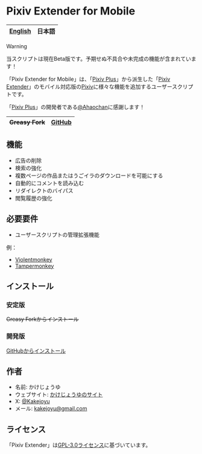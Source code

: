 # Pixiv Extender for Mobile

| [English](https://github.com/Kakejoyu/PixivExtender-for-Mobile/blob/main/README.md) | 日本語 |
|--|--|

> [!WARNING]  
> 当スクリプトは現在Beta版です。予期せぬ不具合や未完成の機能が含まれています！

「Pixiv Extender for Mobile」は、「[Pixiv Plus](https://greasyfork.org/scripts/34153-pixiv-plus)」から派生した「[Pixiv Extender](https://github.com/Kakejoyu/PixivExtender)」のモバイル対応版の[Pixiv](https://www.pixiv.net)に様々な機能を追加するユーザースクリプトです。

「[Pixiv Plus](https://greasyfork.org/ja/scripts/34153-pixiv-plus)」の開発者である[@Ahaochan](https://greasyfork.org/users/30831-ahaochan)に感謝します！

| ~~Greasy Fork~~ | [GitHub](https://github.com/Kakejoyu/PixivExtender-for-Mobile) |
|--|--|

## 機能

- 広告の削除
- 検索の強化
- 複数ページの作品またはうごイラのダウンロードを可能にする
- 自動的にコメントを読み込む
- リダイレクトのバイパス
- 閲覧履歴の強化

## 必要要件

- ユーザースクリプトの管理拡張機能

例：

- [Violentmonkey](https://violentmonkey.github.io)
- [Tampermonkey](https://www.tampermonkey.net/)

## インストール

### 安定版

~~Greasy Forkからインストール~~

### 開発版

[GitHubからインストール](https://github.com/Kakejoyu/PixivExtender-for-Mobile/raw/main/PixivExtender-for-mobile.user.js)

## 作者

- 名前: かけじょうゆ
- ウェブサイト: [かけじょうゆのサイト](http://kakejoyu.github.io/ja)
- X: [@Kakejoyu](https://twitter.com/Kakejoyu)
- メール: <kakejoyu@gmail.com>

## ライセンス

「Pixiv Extender」は[GPL-3.0ライセンス](https://github.com/Kakejoyu/PixivExtender-for-Mobile/blob/main/LICENSE)に基づいています。
